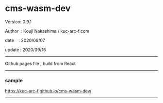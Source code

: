﻿# cms-wasm-dev

 Version: 0.9.1

 Author  : Kouji Nakashima / kuc-arc-f.com

 date    : 2020/09/07

 update : 2020/09/16 

***

Github pages file , build from React

***
### sample 

https://kuc-arc-f.github.io/cms-wasm-dev/

***

